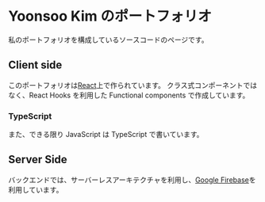 # Yoonsoo Kim のポートフォリオ

私のポートフォリオを構成しているソースコードのページです。

## Client side

このポートフォリオは[React](https://ja.reactjs.org/)上で作られています。
クラス式コンポーネントではなく、React Hooks を利用した Functional components で作成しています。

### TypeScript

また、できる限り JavaScript は TypeScript で書いています。

## Server Side

バックエンドでは、サーバーレスアーキテクチャを利用し、[Google Firebase](https://google.com)を利用しています。

